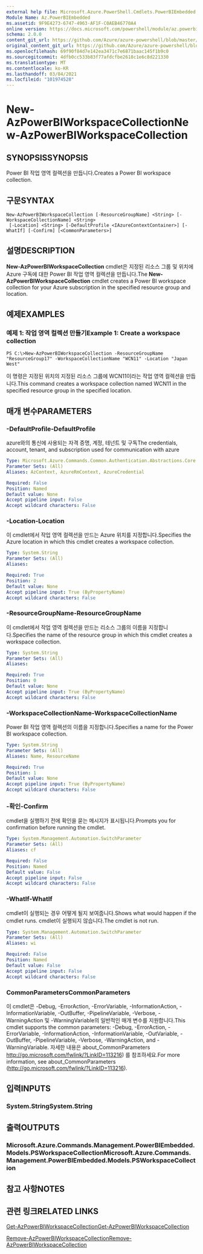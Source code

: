 ```yaml
---
external help file: Microsoft.Azure.PowerShell.Cmdlets.PowerBIEmbedded.dll-Help.xml
Module Name: Az.PowerBIEmbedded
ms.assetid: 9F9E4273-6747-4963-AF1F-C0AEB46770A4
online version: https://docs.microsoft.com/powershell/module/az.powerbiembedded/new-azpowerbiworkspacecollection
schema: 2.0.0
content_git_url: https://github.com/Azure/azure-powershell/blob/master/src/PowerBIEmbedded/PowerBIEmbedded/help/New-AzPowerBIWorkspaceCollection.md
original_content_git_url: https://github.com/Azure/azure-powershell/blob/master/src/PowerBIEmbedded/PowerBIEmbedded/help/New-AzPowerBIWorkspaceCollection.md
ms.openlocfilehash: 69f90f84d7e142ea3471c7e6871baac145f1b9c0
ms.sourcegitcommit: 4dfb0cc533b83f77afdcfbe2618c1e6c8d221330
ms.translationtype: MT
ms.contentlocale: ko-KR
ms.lasthandoff: 03/04/2021
ms.locfileid: "101974528"
---
```

# <span data-ttu-id="4f75b-101">New-AzPowerBIWorkspaceCollection</span><span class="sxs-lookup"><span data-stu-id="4f75b-101">New-AzPowerBIWorkspaceCollection</span></span>

## <span data-ttu-id="4f75b-102">SYNOPSIS</span><span class="sxs-lookup"><span data-stu-id="4f75b-102">SYNOPSIS</span></span>
<span data-ttu-id="4f75b-103">Power BI 작업 영역 컬렉션을 만듭니다.</span><span class="sxs-lookup"><span data-stu-id="4f75b-103">Creates a Power BI workspace collection.</span></span>

## <span data-ttu-id="4f75b-104">구문</span><span class="sxs-lookup"><span data-stu-id="4f75b-104">SYNTAX</span></span>

```
New-AzPowerBIWorkspaceCollection [-ResourceGroupName] <String> [-WorkspaceCollectionName] <String>
 [-Location] <String> [-DefaultProfile <IAzureContextContainer>] [-WhatIf] [-Confirm] [<CommonParameters>]
```

## <span data-ttu-id="4f75b-105">설명</span><span class="sxs-lookup"><span data-stu-id="4f75b-105">DESCRIPTION</span></span>
<span data-ttu-id="4f75b-106">**New-AzPowerBIWorkspaceCollection** cmdlet은 지정된 리소스 그룹 및 위치에 Azure 구독에 대한 Power BI 작업 영역 컬렉션을 만듭니다.</span><span class="sxs-lookup"><span data-stu-id="4f75b-106">The **New-AzPowerBIWorkspaceCollection** cmdlet creates a Power BI workspace collection for your Azure subscription in the specified resource group and location.</span></span>

## <span data-ttu-id="4f75b-107">예제</span><span class="sxs-lookup"><span data-stu-id="4f75b-107">EXAMPLES</span></span>

### <span data-ttu-id="4f75b-108">예제 1: 작업 영역 컬렉션 만들기</span><span class="sxs-lookup"><span data-stu-id="4f75b-108">Example 1: Create a workspace collection</span></span>
```
PS C:\>New-AzPowerBIWorkspaceCollection -ResourceGroupName "ResourceGroup17" -WorkspaceCollectionName "WCN11" -Location "Japan West"
```

<span data-ttu-id="4f75b-109">이 명령은 지정된 위치의 지정된 리소스 그룹에 WCN11이라는 작업 영역 컬렉션을 만듭니다.</span><span class="sxs-lookup"><span data-stu-id="4f75b-109">This command creates a workspace collection named WCN11 in the specified resource group in the specified location.</span></span>

## <span data-ttu-id="4f75b-110">매개 변수</span><span class="sxs-lookup"><span data-stu-id="4f75b-110">PARAMETERS</span></span>

### <span data-ttu-id="4f75b-111">-DefaultProfile</span><span class="sxs-lookup"><span data-stu-id="4f75b-111">-DefaultProfile</span></span>
<span data-ttu-id="4f75b-112">azure와의 통신에 사용되는 자격 증명, 계정, 테넌트 및 구독</span><span class="sxs-lookup"><span data-stu-id="4f75b-112">The credentials, account, tenant, and subscription used for communication with azure</span></span>

```yaml
Type: Microsoft.Azure.Commands.Common.Authentication.Abstractions.Core.IAzureContextContainer
Parameter Sets: (All)
Aliases: AzContext, AzureRmContext, AzureCredential

Required: False
Position: Named
Default value: None
Accept pipeline input: False
Accept wildcard characters: False
```

### <span data-ttu-id="4f75b-113">-Location</span><span class="sxs-lookup"><span data-stu-id="4f75b-113">-Location</span></span>
<span data-ttu-id="4f75b-114">이 cmdlet에서 작업 영역 컬렉션을 만드는 Azure 위치를 지정합니다.</span><span class="sxs-lookup"><span data-stu-id="4f75b-114">Specifies the Azure location in which this cmdlet creates a workspace collection.</span></span>

```yaml
Type: System.String
Parameter Sets: (All)
Aliases:

Required: True
Position: 2
Default value: None
Accept pipeline input: True (ByPropertyName)
Accept wildcard characters: False
```

### <span data-ttu-id="4f75b-115">-ResourceGroupName</span><span class="sxs-lookup"><span data-stu-id="4f75b-115">-ResourceGroupName</span></span>
<span data-ttu-id="4f75b-116">이 cmdlet에서 작업 영역 컬렉션을 만드는 리소스 그룹의 이름을 지정합니다.</span><span class="sxs-lookup"><span data-stu-id="4f75b-116">Specifies the name of the resource group in which this cmdlet creates a workspace collection.</span></span>

```yaml
Type: System.String
Parameter Sets: (All)
Aliases:

Required: True
Position: 0
Default value: None
Accept pipeline input: True (ByPropertyName)
Accept wildcard characters: False
```

### <span data-ttu-id="4f75b-117">-WorkspaceCollectionName</span><span class="sxs-lookup"><span data-stu-id="4f75b-117">-WorkspaceCollectionName</span></span>
<span data-ttu-id="4f75b-118">Power BI 작업 영역 컬렉션의 이름을 지정합니다.</span><span class="sxs-lookup"><span data-stu-id="4f75b-118">Specifies a name for the Power BI workspace collection.</span></span>

```yaml
Type: System.String
Parameter Sets: (All)
Aliases: Name, ResourceName

Required: True
Position: 1
Default value: None
Accept pipeline input: True (ByPropertyName)
Accept wildcard characters: False
```

### <span data-ttu-id="4f75b-119">-확인</span><span class="sxs-lookup"><span data-stu-id="4f75b-119">-Confirm</span></span>
<span data-ttu-id="4f75b-120">cmdlet을 실행하기 전에 확인을 묻는 메시지가 표시됩니다.</span><span class="sxs-lookup"><span data-stu-id="4f75b-120">Prompts you for confirmation before running the cmdlet.</span></span>

```yaml
Type: System.Management.Automation.SwitchParameter
Parameter Sets: (All)
Aliases: cf

Required: False
Position: Named
Default value: False
Accept pipeline input: False
Accept wildcard characters: False
```

### <span data-ttu-id="4f75b-121">-WhatIf</span><span class="sxs-lookup"><span data-stu-id="4f75b-121">-WhatIf</span></span>
<span data-ttu-id="4f75b-122">cmdlet이 실행되는 경우 어떻게 될지 보여줍니다.</span><span class="sxs-lookup"><span data-stu-id="4f75b-122">Shows what would happen if the cmdlet runs.</span></span>
<span data-ttu-id="4f75b-123">cmdlet이 실행되지 않습니다.</span><span class="sxs-lookup"><span data-stu-id="4f75b-123">The cmdlet is not run.</span></span>

```yaml
Type: System.Management.Automation.SwitchParameter
Parameter Sets: (All)
Aliases: wi

Required: False
Position: Named
Default value: False
Accept pipeline input: False
Accept wildcard characters: False
```

### <span data-ttu-id="4f75b-124">CommonParameters</span><span class="sxs-lookup"><span data-stu-id="4f75b-124">CommonParameters</span></span>
<span data-ttu-id="4f75b-125">이 cmdlet은 -Debug, -ErrorAction, -ErrorVariable, -InformationAction, -InformationVariable, -OutBuffer, -PipelineVariable, -Verbose, -WarningAction 및 -WarningVariable의 일반적인 매개 변수를 지원합니다.</span><span class="sxs-lookup"><span data-stu-id="4f75b-125">This cmdlet supports the common parameters: -Debug, -ErrorAction, -ErrorVariable, -InformationAction, -InformationVariable, -OutVariable, -OutBuffer, -PipelineVariable, -Verbose, -WarningAction, and -WarningVariable.</span></span> <span data-ttu-id="4f75b-126">자세한 내용은 about_CommonParameters http://go.microsoft.com/fwlink/?LinkID=113216) 를 참조하세요.</span><span class="sxs-lookup"><span data-stu-id="4f75b-126">For more information, see about_CommonParameters (http://go.microsoft.com/fwlink/?LinkID=113216).</span></span>

## <span data-ttu-id="4f75b-127">입력</span><span class="sxs-lookup"><span data-stu-id="4f75b-127">INPUTS</span></span>

### <span data-ttu-id="4f75b-128">System.String</span><span class="sxs-lookup"><span data-stu-id="4f75b-128">System.String</span></span>

## <span data-ttu-id="4f75b-129">출력</span><span class="sxs-lookup"><span data-stu-id="4f75b-129">OUTPUTS</span></span>

### <span data-ttu-id="4f75b-130">Microsoft.Azure.Commands.Management.PowerBIEmbedded.Models.PSWorkspaceCollection</span><span class="sxs-lookup"><span data-stu-id="4f75b-130">Microsoft.Azure.Commands.Management.PowerBIEmbedded.Models.PSWorkspaceCollection</span></span>

## <span data-ttu-id="4f75b-131">참고 사항</span><span class="sxs-lookup"><span data-stu-id="4f75b-131">NOTES</span></span>

## <span data-ttu-id="4f75b-132">관련 링크</span><span class="sxs-lookup"><span data-stu-id="4f75b-132">RELATED LINKS</span></span>

[<span data-ttu-id="4f75b-133">Get-AzPowerBIWorkspaceCollection</span><span class="sxs-lookup"><span data-stu-id="4f75b-133">Get-AzPowerBIWorkspaceCollection</span></span>](./Get-AzPowerBIWorkspaceCollection.md)

[<span data-ttu-id="4f75b-134">Remove-AzPowerBIWorkspaceCollection</span><span class="sxs-lookup"><span data-stu-id="4f75b-134">Remove-AzPowerBIWorkspaceCollection</span></span>](./Remove-AzPowerBIWorkspaceCollection.md)


